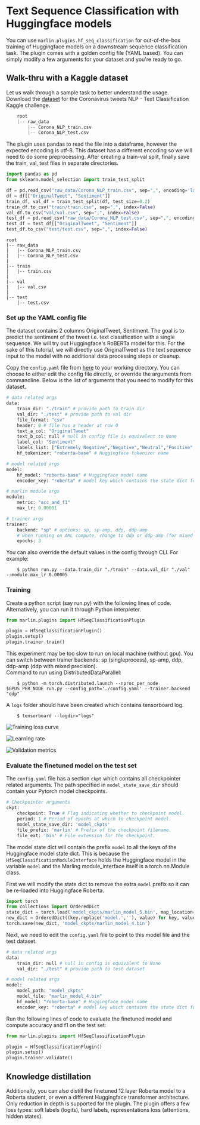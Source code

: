# Text Sequence Classification with Huggingface models

You can use `marlin.plugins.hf_seq_classification` for out-of-the-box training of Huggingface models on a downstream sequence classification task. The plugin comes with a golden config file (YAML based). You can simply modify a few arguments for your dataset and you're ready to go.

## Walk-thru with a Kaggle dataset

Let us walk through a sample task to better understand the usage. Download the [dataset](https://www.kaggle.com/datatattle/covid-19-nlp-text-classification?select=Corona_NLP_train.csv) for the Coronavirus tweets NLP - Text Classification Kaggle challenge.
```python
    root   
    |-- raw_data
        |-- Corona_NLP_train.csv
        |-- Corona_NLP_test.csv
```

The plugin uses pandas to read the file into a dataframe, however the expected encoding is utf-8. This dataset has a different encoding so we will need to do some preprocessing. After creating a train-val split, finally save the train, val, test files in separate directories.

```python
import pandas as pd
from sklearn.model_selection import train_test_split

df = pd.read_csv("raw_data/Corona_NLP_train.csv", sep=",", encoding='latin-1', header=0)
df = df[["OriginalTweet", "Sentiment"]]
train_df, val_df = train_test_split(df, test_size=0.2)
train_df.to_csv("train/train.csv", sep=",", index=False)
val_df.to_csv("val/val.csv", sep=",", index=False)
test_df = pd.read_csv("raw_data/Corona_NLP_test.csv", sep=",", encoding='latin-1', header=0)
test_df = test_df[["OriginalTweet", "Sentiment"]]
test_df.to_csv("test/test.csv", sep=",", index=False)
```
    root
    |-- raw_data
    |   |-- Corona_NLP_train.csv
    |   |-- Corona_NLP_test.csv
    |
    |-- train
    |   |-- train.csv
    |
    |-- val
    |   |-- val.csv
    |
    |-- test
        |-- test.csv


### Set up the YAML config file

The dataset contains 2 columns OriginalTweet, Sentiment. The goal is to predict the sentiment of the tweet i.e. text classification with a single sequence. We will try out Huggingface's RoBERTa model for this. For the sake of this tutorial, we will directly use OriginalTweet as the text sequence input to the model with no additional data processing steps or cleanup.

Copy the `config.yaml` file from [here](../../marlin/plugins/hf_seq_classification/config.yaml) to your working directory. You can choose to either edit the config file directly, or override the arguments from commandline. Below is the list of arguments that you need to modify for this dataset.
```python
# data related args
data:
    train_dir: "./train" # provide path to train dir
    val_dir: "./test" # provide path to val dir
    file_format: "csv"
    header: 0 # file has a header at row 0
    text_a_col: "OriginalTweet"
    text_b_col: null # null in config file is equivalent to None
    label_col: "Sentiment"
    labels_list: ["Extremely Negative","Negative","Neutral","Positive","Extremely Positive"] # list of labels which will be mapped in order from 0 to 4 for the model
    hf_tokenizer: "roberta-base" # Huggingface tokenizer name

# model related args
model:
    hf_model: "roberta-base" # Huggingface model name
    encoder_key: "roberta" # model key which contains the state dict for RobertaModel

# marlin module args
module:
    metric: "acc_and_f1"
    max_lr: 0.00001

# trainer args
trainer:
    backend: "sp" # options: sp, sp-amp, ddp, ddp-amp
    # when running on AML compute, change to ddp or ddp-amp (for mixed precision)
    epochs: 3
```

You can also override the default values in the config through CLI. For example:
```
    $ python run.py --data.train_dir "./train" --data.val_dir "./val" --module.max_lr 0.00005
```

### Training

Create a python script (say run.py) with the following lines of code. Alternatively, you can run it through Python interpreter.

```python
from marlin.plugins import HfSeqClassificationPlugin

plugin = HfSeqClassificationPlugin()
plugin.setup()
plugin.trainer.train()
```

This experiment may be too slow to run on local machine (without gpu). You can switch between trainer backends: sp (singleprocess), sp-amp, ddp, ddp-amp (ddp with mixed precision).<br>
Command to run using DistributedDataParallel:
```
    $ python -m torch.distributed.launch --nproc_per_node $GPUS_PER_NODE run.py --config_path='./config.yaml' --trainer.backend "ddp"
```

A `logs` folder should have been created which contains tensorboard log.
```
    $ tensorboard --logdir="logs"
```

![Training loss curve](images/hfseqclass/loss.jpg)

![Learning rate](images/hfseqclass/lr.jpg)

![Validation metrics](images/hfseqclass/train_metrics.jpg)

### Evaluate the finetuned model on the test set

The `config.yaml` file has a section `ckpt` which contains all checkpointer related arguments. The path specified in `model_state_save_dir` should contain your Pytorch model checkpoints. 

```python
# Checkpointer arguments
ckpt:
    checkpoint: True # Flag indicating whether to checkpoint model.
    period: 1 # Period of epochs at which to checkpoint model.
    model_state_save_dir: 'model_ckpts'
    file_prefix: 'marlin' # Prefix of the checkpoint filename.
    file_ext: 'bin' # File extension for the checkpoint.
```

The model state dict will contain the prefix `model` to all the keys of the Huggingface model state dict. This is because the `HfSeqClassificationModuleInterface` holds the Huggingface model in the variable `model` and the Marling module_interface itself is a torch.nn.Module class.

First we will modify the state dict to remove the extra `model` prefix so it can be re-loaded into Huggingface Roberta.
```python
import torch
from collections import OrderedDict
state_dict = torch.load('model_ckpts/marlin_model_5.bin', map_location='cpu')
new_dict = OrderedDict((key.replace('model.',''), value) for key, value in state_dict.items() if key.startswith('model.') )
torch.save(new_dict, 'model_ckpts/marlin_model_4.bin')
```

Next, we need to edit the `config.yaml` file to point to this model file and the test dataset.
```python
# data related args
data:
    train_dir: null # null in config is equivalent to None
    val_dir: "./test" # provide path to test dataset

# model related args
model:
    model_path: "model_ckpts"
    model_file: "marlin_model_4.bin"
    hf_model: "roberta-base" # Huggingface model name
    encoder_key: "roberta" # model key which contains the state dict for RobertaModel
```

Run the following lines of code to evaluate the finetuned model and compute accuracy and f1 on the test set:
```python
from marlin.plugins import HfSeqClassificationPlugin

plugin = HfSeqClassificationPlugin()
plugin.setup()
plugin.trainer.validate()
```

## Knowledge distillation

Additionally, you can also distill the finetuned 12 layer Roberta model to a Roberta student, or even a different Huggingface transformer architecture. Only reduction in depth is supported for the plugin. The plugin offers a few loss types: soft labels (logits), hard labels, representations loss (attentions, hidden states). 